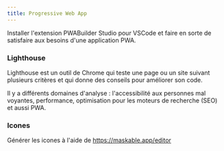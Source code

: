 ```yaml
---
title: Progressive Web App
---
```


Installer  l'extension PWABuilder Studio pour VSCode et faire en sorte de satisfaire aux besoins d'une application PWA.

### Lighthouse

Lighthouse est un outil de Chrome qui teste une page ou un site suivant plusieurs critères et qui donne des conseils pour améliorer son code.

Il y a différents domaines d'analyse : l'accessibilité aux personnes mal voyantes, performance, optimisation pour les moteurs de recherche (SEO) et aussi PWA.

### Icones

Générer les icones à l'aide de https://maskable.app/editor
